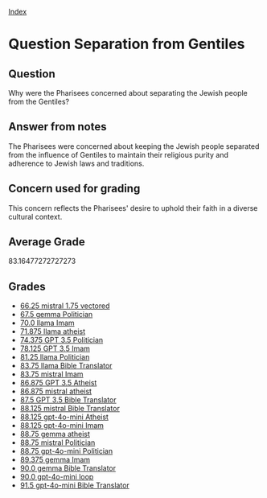 
[Index](../../index.md)
# Question Separation from Gentiles
## Question
Why were the Pharisees concerned about separating the Jewish people from the Gentiles?

## Answer from notes
The Pharisees were concerned about keeping the Jewish people separated from the influence of Gentiles to maintain their religious purity and adherence to Jewish laws and traditions.

## Concern used for grading
This concern reflects the Pharisees' desire to uphold their faith in a diverse cultural context.

## Average Grade
83.16477272727273

## Grades
 * [66.25 mistral 1.75 vectored](../answers/mistral_1.75_vectored/Separation_from_Gentiles.md)
 * [67.5 gemma Politician](../answers/gemma_Politician/Separation_from_Gentiles.md)
 * [70.0 llama Imam](../answers/llama_Imam/Separation_from_Gentiles.md)
 * [71.875 llama atheist](../answers/llama_atheist/Separation_from_Gentiles.md)
 * [74.375 GPT 3.5 Politician](../answers/GPT_3.5_Politician/Separation_from_Gentiles.md)
 * [78.125 GPT 3.5 Imam](../answers/GPT_3.5_Imam/Separation_from_Gentiles.md)
 * [81.25 llama Politician](../answers/llama_Politician/Separation_from_Gentiles.md)
 * [83.75 llama Bible Translator](../answers/llama_Bible_Translator/Separation_from_Gentiles.md)
 * [83.75 mistral Imam](../answers/mistral_Imam/Separation_from_Gentiles.md)
 * [86.875 GPT 3.5 Atheist](../answers/GPT_3.5_Atheist/Separation_from_Gentiles.md)
 * [86.875 mistral atheist](../answers/mistral_atheist/Separation_from_Gentiles.md)
 * [87.5 GPT 3.5 Bible Translator](../answers/GPT_3.5_Bible_Translator/Separation_from_Gentiles.md)
 * [88.125 mistral Bible Translator](../answers/mistral_Bible_Translator/Separation_from_Gentiles.md)
 * [88.125 gpt-4o-mini Atheist](../answers/gpt-4o-mini_Atheist/Separation_from_Gentiles.md)
 * [88.125 gpt-4o-mini Imam](../answers/gpt-4o-mini_Imam/Separation_from_Gentiles.md)
 * [88.75 gemma atheist](../answers/gemma_atheist/Separation_from_Gentiles.md)
 * [88.75 mistral Politician](../answers/mistral_Politician/Separation_from_Gentiles.md)
 * [88.75 gpt-4o-mini Politician](../answers/gpt-4o-mini_Politician/Separation_from_Gentiles.md)
 * [89.375 gemma Imam](../answers/gemma_Imam/Separation_from_Gentiles.md)
 * [90.0 gemma Bible Translator](../answers/gemma_Bible_Translator/Separation_from_Gentiles.md)
 * [90.0 gpt-4o-mini loop](../answers/gpt-4o-mini_loop/Separation_from_Gentiles.md)
 * [91.5 gpt-4o-mini Bible Translator](../answers/gpt-4o-mini_Bible_Translator/Separation_from_Gentiles.md)
